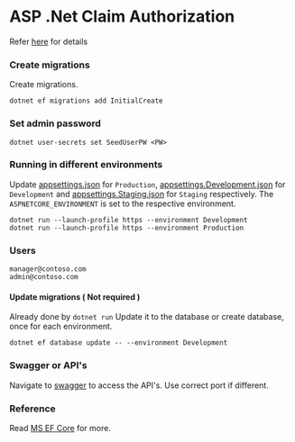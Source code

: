 # ASP .Net Claim Authorization
Refer [here](https://learn.microsoft.com/en-us/aspnet/core/security/authorization/secure-data?view=aspnetcore-8.0) for details

### Create migrations

Create migrations.

```
dotnet ef migrations add InitialCreate
```

### Set admin password

```
dotnet user-secrets set SeedUserPW <PW>
```

### Running in different environments

Update [appsettings.json](appsettings.json) for `Production`, [appsettings.Development.json](appsettings.Development.json) for `Development` and [appsettings.Staging.json](appsettings.Staging.json) for `Staging` respectively. The `ASPNETCORE_ENVIRONMENT` is set to the respective environment.

```
dotnet run --launch-profile https --environment Development
dotnet run --launch-profile https --environment Production
```

### Users

```
manager@contoso.com
admin@contoso.com
```

#### Update migrations ( Not required )

Already done by `dotnet run`
Update it to the database or create database, once for each environment.

```
dotnet ef database update -- --environment Development
```

### Swagger or API's

Navigate to [swagger](https://localhost:7027/swagger) to access the API's. Use correct port if different.

### Reference

Read [MS EF Core](https://learn.microsoft.com/en-us/ef/core/) for more.

